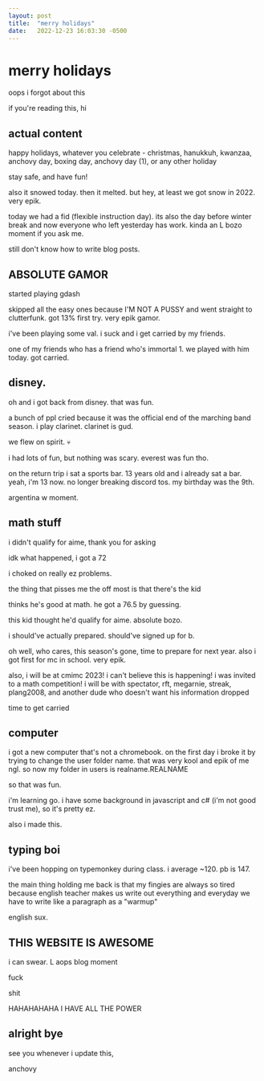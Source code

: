 ```yaml
---
layout: post
title:  "merry holidays"
date:   2022-12-23 16:03:30 -0500
---
```


# merry holidays

oops i forgot about this

if you're reading this, hi

## actual content

happy holidays, whatever you celebrate - christmas, hanukkuh, kwanzaa, anchovy day, boxing day, anchovy day (1), or any other holiday

stay safe, and have fun!

also it snowed today. then it melted. but hey, at least we got snow in 2022. very epik.

today we had a fid (flexible instruction day). its also the day before winter break and now everyone who left yesterday has work. kinda an L bozo moment if you ask me.

still don't know how to write blog posts.

## ABSOLUTE GAMOR

started playing gdash

skipped all the easy ones because I'M NOT A PUSSY and went straight to clutterfunk. got 13% first try. very epik gamor.

i've been playing some val. i suck and i get carried by my friends.

one of my friends who has a friend who's immortal 1. we played with him today. got carried.

## disney.

oh and i got back from disney. that was fun.

a bunch of ppl cried because it was the official end of the marching band season. i play clarinet. clarinet is gud.

we flew on spirit. 💀

i had lots of fun, but nothing was scary. everest was fun tho.

on the return trip i sat a sports bar. 13 years old and i already sat a bar. yeah, i'm 13 now. no longer breaking discord tos. my birthday was the 9th.

argentina w moment.

## math stuff

i didn't qualify for aime, thank you for asking

idk what happened, i got a 72

i choked on really ez problems.

the thing that pisses me the off most is that there's the kid

thinks he's good at math. he got a 76.5 by guessing.

this kid thought he'd qualify for aime. absolute bozo.

i should've actually prepared. should've signed up for b.

oh well, who cares, this season's gone, time to prepare for next year. also i got first for mc in school. very epik.

also, i will be at cmimc 2023! i can't believe this is happening! i was invited to a math competition! i will be with spectator, rft, megarnie, streak, plang2008, and another dude who doesn't want his information dropped

time to get carried

## computer

i got a new computer that's not a chromebook. on the first day i broke it by trying to change the user folder name. that was very kool and epik of me ngl. so now my folder in users is realname.REALNAME

so that was fun.

i'm learning go. i have some background in javascript and c# (i'm not good trust me), so it's pretty ez.

also i made this.

## typing boi

i've been hopping on typemonkey during class. i average ~120. pb is 147.

the main thing holding me back is that my fingies are always so tired because english teacher makes us write out everything and everyday we have to write like a paragraph as a "warmup"

english sux.

## THIS WEBSITE IS AWESOME

i can swear. L aops blog moment

fuck

shit

HAHAHAHAHA I HAVE ALL THE POWER

## alright bye

see you whenever i update this,

anchovy
